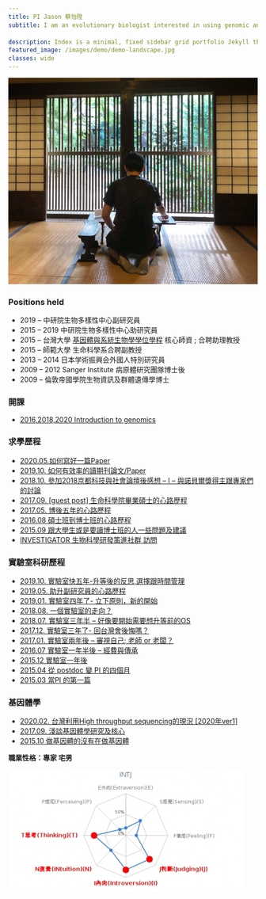 ```yaml
---
title: PI Jason 蔡怡陞
subtitle: I am an evolutionary biologist interested in using genomic and bioinformatic tools to study how pathogenic microorganisms – especially eukaryotic pathogens – adapt to the unique environment of their hosts.

description: Index is a minimal, fixed sidebar grid portfolio Jekyll theme.
featured_image: /images/demo/demo-landscape.jpg
classes: wide 
---
```


![](/images/pi/2018SMBE-768x635.png)

### Positions held
   

* 2019 – 中研院生物多樣性中心副研究員
* 2015 – 2019 中研院生物多樣性中心助研究員
* 2015 – 台灣大學 [基因體與系統生物學學位學程](http://gsb.lifescience.ntu.edu.tw/) 核心師資 ; 合聘助理教授
* 2015 – 師範大學 生命科學系合聘副教授
* 2013 – 2014 日本学術振興会外國人特別研究員
* 2009 – 2012 Sanger Institute 病原體研究團隊博士後
* 2009 – 倫敦帝國學院生物資訊及群體遺傳學博士

### 開課

* [2016,2018,2020  Introduction to genomics](https://introtogenomics.readthedocs.io/en/latest/)

### 求學歷程

* [2020.05.如何寫好一篇Paper](https://ishengtsai.blogspot.com/2020/05/paper.html)
* [2019.10. 如何有效率的讀期刊論文/Paper](https://ishengtsai.blogspot.com/2019/08/blog-post.html)
* [2018.10. 參加2018京都科技與社會論壇後感想 – I – 與諾貝爾獎得主跟專家們的討論](https://ishengtsai.blogspot.com/2018/10/2018-i.html)
* [2017.09. \[guest post\] 生命科學院畢業碩士的心路歷程](http://ishengtsai.blogspot.tw/2017/09/guest-post_30.html)
* [2017.05. 博後五年的心路歷程](http://ishengtsai.blogspot.tw/2017/05/blog-post.html)
* [2016.08  碩士班到博士班的心路歷程](http://ishengtsai.blogspot.tw/2016/08/blog-post.html)
* [2015.09 跟大學生或是要讀博士班的人一些問題及建議](http://ishengtsai.blogspot.tw/2015/08/blog-post.html)
* [INVESTIGATOR 生物科學研發策進社群 訪問](https://investigatortw.wordpress.com/2015/05/14/1593/)

### 實驗室科研歷程

* [2019.10. 實驗室快五年-升等後的反思,選擇跟時間管理](https://ishengtsai.blogspot.com/2019/10/blog-post.html)
* [2019.05. 助升副研究員的心路歷程](https://ishengtsai.blogspot.com/2019/05/pi-paper-2015.html)
* [2019.01. 實驗室四年了- 立下原則，新的開始](https://ishengtsai.blogspot.com/2019/01/blog-post.html)
* [2018.08.  一個實驗室的走向？](https://ishengtsai.blogspot.com/2018/08/blog-post.html)
* [2018.07. 實驗室三年半 – 好像要開始需要想升等前的OS](http://ishengtsai.blogspot.com/2018/07/os.html)
* [2017.12. 實驗室三年了- 回台灣會後悔嗎？](http://ishengtsai.blogspot.tw/2017/12/blog-post.html)
* [2017.01. 實驗室兩年後 – 審視自己; 老師 or 老闆？](http://ishengtsai.blogspot.tw/2017/01/or.html)
* [2016.07  實驗室一年半後 – 經費與傳承](http://ishengtsai.blogspot.tw/2016/07/blog-post.html)
* [2015.12  實驗室一年後](http://ishengtsai.blogspot.tw/2015/12/blog-post.html)
* [2015.04  從 postdoc 變 PI 的四個月](http://ishengtsai.blogspot.tw/2015/04/postdoc-pi.html)
* [2015.03  當PI 的第一篇](http://ishengtsai.blogspot.tw/2015/02/pi.html)


### 基因體學

* [2020.02. 台灣利用High throughput sequencing的現況 \[2020年ver1\]](https://ishengtsai.blogspot.com/2020/02/2020ver1.html)
* [2017.09. 淺談基因體學研究及核心](http://ishengtsai.blogspot.tw/2017/09/blog-post.html)
* [2015.10  做基因體的沒有在做基因體](http://ishengtsai.blogspot.tw/2015/10/blog-post.html)
   



  
**職業性格：專家 宅男**

![](/images/pi/personalitytest.jpg)

